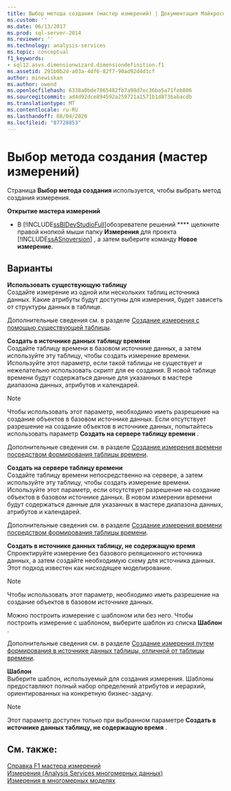 ```yaml
---
title: Выбор метода создания (мастер измерений) | Документация Майкрософт
ms.custom: ''
ms.date: 06/13/2017
ms.prod: sql-server-2014
ms.reviewer: ''
ms.technology: analysis-services
ms.topic: conceptual
f1_keywords:
- sql12.asvs.dimensionwizard.dimensiondefinition.f1
ms.assetid: 291b0b2d-a03a-4df6-82f7-90ad92d4d1cf
author: minewiskan
ms.author: owend
ms.openlocfilehash: 6338a0bde7865482fb7a98d7ec36ba5a71feb806
ms.sourcegitcommit: ad4d92dce894592a259721a1571b1d8736abacdb
ms.translationtype: MT
ms.contentlocale: ru-RU
ms.lasthandoff: 08/04/2020
ms.locfileid: "87728853"
---
```

# <a name="select-creation-method-dimension-wizard"></a>Выбор метода создания (мастер измерений)
  Страница **Выбор метода создания** используется, чтобы выбрать метод создания измерения.  
  
 **Открытие мастера измерений**  
  
-   В [!INCLUDE[ssBIDevStudioFull](../includes/ssbidevstudiofull-md.md)]обозревателе решений **** щелкните правой кнопкой мыши папку **Измерения** для проекта [!INCLUDE[ssASnoversion](../includes/ssasnoversion-md.md)] , а затем выберите команду **Новое измерение**.  
  
## <a name="options"></a>Варианты  
 **Использовать существующую таблицу**  
 Создайте измерение из одной или нескольких таблиц источника данных. Какие атрибуты будут доступны для измерения, будет зависеть от структуры данных в таблице.  
  
 Дополнительные сведения см. в разделе [Создание измерения с помощью существующей таблицы](multidimensional-models/create-a-dimension-by-using-an-existing-table.md).  
  
 **Создать в источнике данных таблицу времени**  
 Создайте таблицу времени в базовом источнике данных, а затем используйте эту таблицу, чтобы создать измерение времени. Используйте этот параметр, если такой таблицы не существует и нежелательно использовать скрипт для ее создания. В новой таблице времени будут содержаться данные для указанных в мастере диапазона данных, атрибутов и календарей.  
  
> [!NOTE]  
>  Чтобы использовать этот параметр, необходимо иметь разрешение на создание объектов в базовом источнике данных. Если отсутствует разрешение на создание объектов в источнике данных, попытайтесь использовать параметр **Создать на сервере таблицу времени** .  
  
 Дополнительные сведения см. в разделе [Создание измерения времени посредством формирования таблицы времени](multidimensional-models/create-a-time-dimension-by-generating-a-time-table.md).  
  
 **Создать на сервере таблицу времени**  
 Создайте таблицу времени непосредственно на сервере, а затем используйте эту таблицу, чтобы создать измерение времени. Используйте этот параметр, если отсутствует разрешение на создание объектов в базовом источнике данных. В новом измерении времени будут содержаться данные для указанных в мастере диапазона данных, атрибутов и календарей.  
  
 Дополнительные сведения см. в разделе [Создание измерения времени посредством формирования таблицы времени](multidimensional-models/create-a-time-dimension-by-generating-a-time-table.md).  
  
 **Создать в источнике данных таблицу, не содержащую время**  
 Спроектируйте измерение без базового реляционного источника данных, а затем создайте необходимую схему для источника данных. Этот подход известен как нисходящее моделирование.  
  
> [!NOTE]  
>  Чтобы использовать этот параметр, необходимо иметь разрешение на создание объектов в базовом источнике данных.  
  
 Можно построить измерение с шаблоном или без него. Чтобы построить измерение с шаблоном, выберите шаблон из списка **Шаблон** .  
  
 Дополнительные сведения см. в разделе [Создание измерения путем формирования в источнике данных таблицы, отличной от таблицы времени](multidimensional-models/create-a-dimension-by-generating-a-non-time-table-in-the-data-source.md).  
  
 **Шаблон**  
 Выберите шаблон, используемый для создания измерения. Шаблоны предоставляют полный набор определений атрибутов и иерархий, ориентированных на конкретную бизнес-задачу.  
  
> [!NOTE]  
>  Этот параметр доступен только при выбранном параметре **Создать в источнике данных таблицу, не содержащую время** .  
  
## <a name="see-also"></a>См. также:  
 [Справка F1 мастера измерений](dimension-wizard-f1-help.md)   
 [Измерения &#40;Analysis Services многомерных данных&#41;](multidimensional-models-olap-logical-dimension-objects/dimensions-analysis-services-multidimensional-data.md)   
 [Измерения в многомерных моделях](multidimensional-models/dimensions-in-multidimensional-models.md)  
  
  
